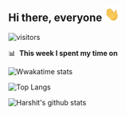 # <h2> Hi there, everyone <img src="https://raw.githubusercontent.com/ABSphreak/ABSphreak/master/gifs/Hi.gif" width="30px"></h2>

![visitors](https://vbr.wocr.tk/badge?page_id=harshitafk&color=00cf00)
<!--
**harshitafk/harshitafk** is a ✨ _special_ ✨ repository because its `README.md` (this file) appears on your GitHub profile.

Here are some ideas to get you started:

- 🔭 I’m currently working on ...
- 🌱 I’m currently learning ...
- 👯 I’m looking to collaborate on ...
- 🤔 I’m looking for help with ...
- 💬 Ask me about ...
- 📫 How to reach me: ...
- 😄 Pronouns: ...
- ⚡ Fun fact: ...
-->

📊 &nbsp;**This week I spent my time on**

![Wwakatime stats](https://github-readme-stats-taupe-two.vercel.app/api/wakatime?username=harshitafk&hide_title=true&hide_border=true&langs_count=5&bg_color=00000000&text_color=777)
  

![Top Langs](https://github-readme-stats.vercel.app/api/top-langs/?username=harshitafk&layout=compact&theme=dark&hide_border=true)

![Harshit's github stats](https://github-readme-stats.vercel.app/api?username=harshitafk&show_icons=true&hide_border=true&theme=dark)
